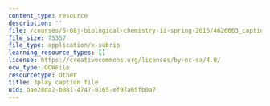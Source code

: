 ```yaml
---
content_type: resource
description: ''
file: /courses/5-08j-biological-chemistry-ii-spring-2016/4626663_captions.vtt
file_size: 75357
file_type: application/x-subrip
learning_resource_types: []
license: https://creativecommons.org/licenses/by-nc-sa/4.0/
ocw_type: OCWFile
resourcetype: Other
title: 3play caption file
uid: bae28da2-b081-4747-8165-ef97a65fb0a7
---
```

